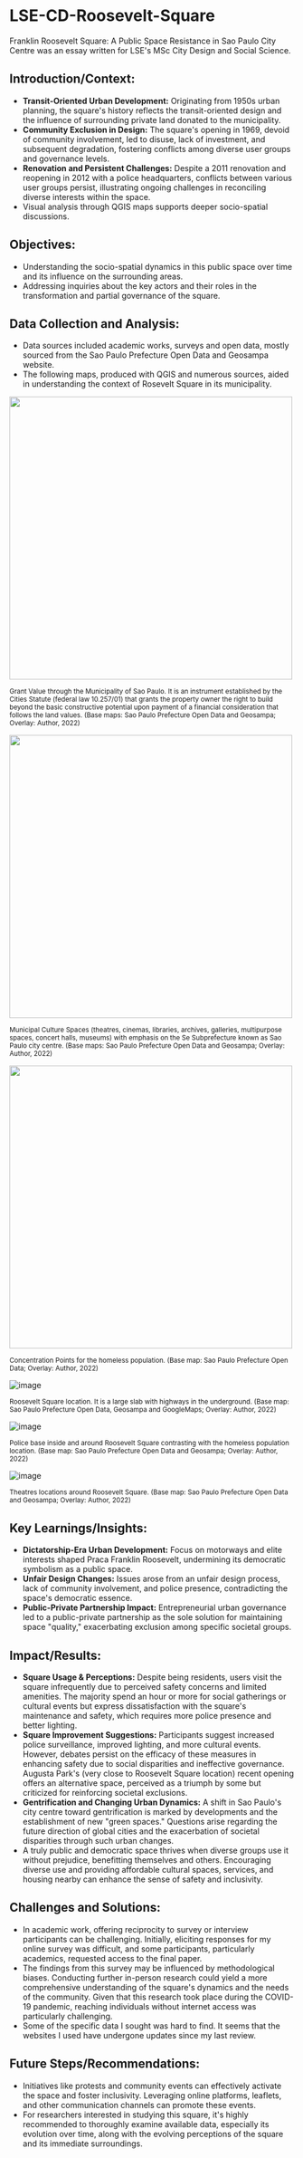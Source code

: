 # LSE-CD-Roosevelt-Square
Franklin Roosevelt Square: A Public Space Resistance in Sao Paulo City Centre was an essay written for LSE's MSc City Design and Social Science.

## Introduction/Context: ##

- **Transit-Oriented Urban Development:** Originating from 1950s urban planning, the square's history reflects the transit-oriented design and the influence of surrounding private land donated to the municipality.
- **Community Exclusion in Design:** The square's opening in 1969, devoid of community involvement, led to disuse, lack of investment, and subsequent degradation, fostering conflicts among diverse user groups and governance levels.
- **Renovation and Persistent Challenges:** Despite a 2011 renovation and reopening in 2012 with a police headquarters, conflicts between various user groups persist, illustrating ongoing challenges in reconciling diverse interests within the space.
- Visual analysis through QGIS maps supports deeper socio-spatial discussions.

## Objectives: ##

- Understanding the socio-spatial dynamics in this public space over time and its influence on the surrounding areas.
- Addressing inquiries about the key actors and their roles in the transformation and partial governance of the square.

## Data Collection and Analysis: ##

- Data sources included academic works, surveys and open data, mostly sourced from the Sao Paulo Prefecture Open Data and Geosampa website.
- The following maps, produced with QGIS and numerous sources, aided in understanding the context of Rosevelt Square in its municipality.

<img src="https://github.com/marianahiroki/LSE-CD-Roosevelt-Square/assets/110165879/8b6a6e04-1fdf-4bb4-9b58-feaaed6b3f01" width="500">

<sub>Grant Value through the Municipality of Sao Paulo. It is an instrument established by the Cities Statute (federal law 10.257/01) that grants the property owner the right to build beyond the basic constructive potential upon payment of a financial consideration that follows the land values. (Base maps: Sao Paulo Prefecture Open Data and Geosampa; Overlay: Author, 2022)</sub>

<img src="https://github.com/marianahiroki/LSE-CD-Roosevelt-Square/assets/110165879/5214e58d-a7f5-48b7-9fdd-867ceca1bc20" width="500">

<sub>Municipal Culture Spaces (theatres, cinemas, libraries, archives, galleries, multipurpose spaces, concert halls, museums) with emphasis on the Se Subprefecture known as Sao Paulo city centre. (Base maps: Sao Paulo Prefecture Open Data and Geosampa; Overlay: Author, 2022)</sub>

<img src="https://github.com/marianahiroki/LSE-CD-Roosevelt-Square/assets/110165879/5c51d6eb-2df9-44e8-a2a5-434e37ba02b8" width="500">

<sub>Concentration Points for the homeless population. (Base map: Sao Paulo Prefecture Open Data; Overlay: Author, 2022)</sub>

![image](https://github.com/marianahiroki/LSE-CD-Roosevelt-Square/assets/110165879/43330784-4327-48e6-b9e5-17b80b5f54a1)

<sub>Roosevelt Square location. It is a large slab with highways in the underground. (Base map: Sao Paulo Prefecture Open Data, Geosampa and GoogleMaps; Overlay: Author, 2022)</sub>

![image](https://github.com/marianahiroki/LSE-CD-Roosevelt-Square/assets/110165879/41b100b7-0103-47e1-afe5-cecac4062263)

<sub>Police base inside and around Roosevelt Square contrasting with the homeless population location. (Base map: Sao Paulo Prefecture Open Data and Geosampa; Overlay: Author, 2022)</sub>

![image](https://github.com/marianahiroki/LSE-CD-Roosevelt-Square/assets/110165879/7761d916-0fd5-43c3-8219-6923899867da)

<sub>Theatres locations around Roosevelt Square. (Base map: Sao Paulo Prefecture Open Data and Geosampa; Overlay: Author, 2022)</sub>

## Key Learnings/Insights: ##

- **Dictatorship-Era Urban Development:** Focus on motorways and elite interests shaped Praca Franklin Roosevelt, undermining its democratic symbolism as a public space.
- **Unfair Design Changes:** Issues arose from an unfair design process, lack of community involvement, and police presence, contradicting the space's democratic essence.
- **Public-Private Partnership Impact:** Entrepreneurial urban governance led to a public-private partnership as the sole solution for maintaining space "quality," exacerbating exclusion among specific societal groups.

## Impact/Results: ##

- **Square Usage & Perceptions:** Despite being residents, users visit the square infrequently due to perceived safety concerns and limited amenities. The majority spend an hour or more for social gatherings or cultural events but express dissatisfaction with the square's maintenance and safety, which requires more police presence and better lighting.
- **Square Improvement Suggestions:** Participants suggest increased police surveillance, improved lighting, and more cultural events. However, debates persist on the efficacy of these measures in enhancing safety due to social disparities and ineffective governance. Augusta Park's (very close to Roosevelt Square location) recent opening offers an alternative space, perceived as a triumph by some but criticized for reinforcing societal exclusions.
- **Gentrification and Changing Urban Dynamics:** A shift in Sao Paulo's city centre toward gentrification is marked by developments and the establishment of new "green spaces." Questions arise regarding the future direction of global cities and the exacerbation of societal disparities through such urban changes.
- A truly public and democratic space thrives when diverse groups use it without prejudice, benefitting themselves and others. Encouraging diverse use and providing affordable cultural spaces, services, and housing nearby can enhance the sense of safety and inclusivity.

## Challenges and Solutions: ##

- In academic work, offering reciprocity to survey or interview participants can be challenging. Initially, eliciting responses for my online survey was difficult, and some participants, particularly academics, requested access to the final paper.
- The findings from this survey may be influenced by methodological biases. Conducting further in-person research could yield a more comprehensive understanding of the square's dynamics and the needs of the community. Given that this research took place during the COVID-19 pandemic, reaching individuals without internet access was particularly challenging.
- Some of the specific data I sought was hard to find. It seems that the websites I used have undergone updates since my last review.

## Future Steps/Recommendations: ##

- Initiatives like protests and community events can effectively activate the space and foster inclusivity. Leveraging online platforms, leaflets, and other communication channels can promote these events.
- For researchers interested in studying this square, it's highly recommended to thoroughly examine available data, especially its evolution over time, along with the evolving perceptions of the square and its immediate surroundings.
